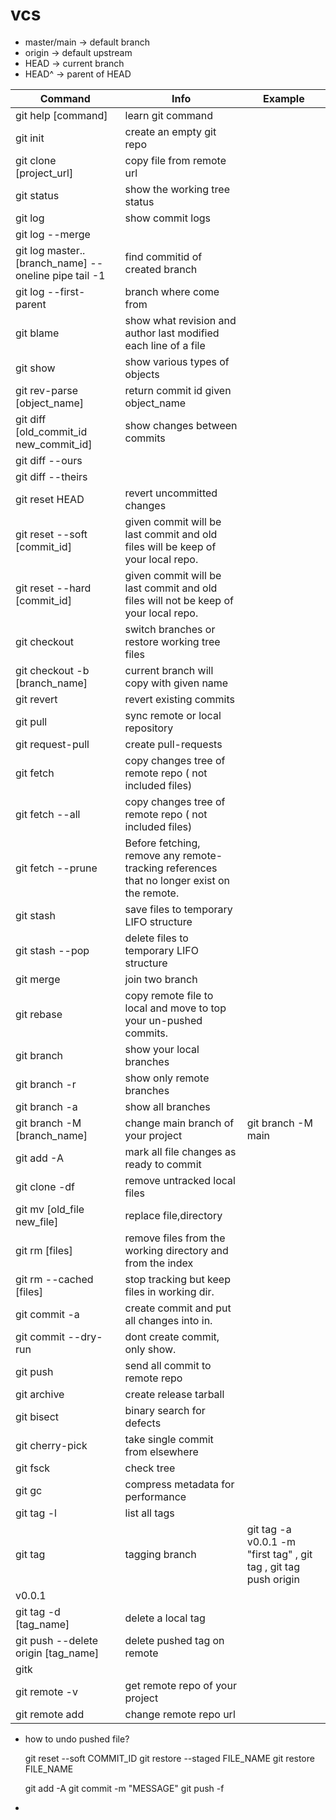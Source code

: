 # vcs

- master/main -> default branch 
- origin -> default upstream
- HEAD   -> current branch
- HEAD^  -> parent of HEAD

| Command  	    			 | Info          			  | Example
| -------------------------- | -------------------------- | -------------------------- |
| git help [command]		 | learn git command 		  |
| git init 					 | create an empty git repo   |
| git clone [project_url]	 | copy file from remote url  |
| git status				 | show the working tree status|
| git log 					 | show commit logs 		   |
| git log --merge            | 								|
| git log master..[branch_name] --oneline pipe tail -1 |  find commitid of created branch   |
| git log --first-parent     | branch where come from |
| git blame 				 | show what revision and author last modified each line of a file |
| git show 					 | show various types of objects |
| git rev-parse	[object_name]| return commit id given object_name |
| git diff [old_commit_id new_commit_id] | show changes between commits |
| git diff --ours | |
| git diff --theirs | | 
| git reset HEAD			   | revert uncommitted changes |
| git reset --soft [commit_id] | given commit will be last commit and old files will be keep of your local repo. 
| git reset --hard [commit_id] | given commit will be last commit and old files will not be keep of your local repo. 
| git checkout | switch branches or restore working tree files |
| git checkout -b [branch_name] | current branch will copy with given name |
| git revert   | revert existing commits |
| git pull | sync remote or local repository |
| git request-pull  | create pull-requests   |
| git fetch |  copy changes tree of remote repo ( not included files) |
| git fetch --all | copy changes tree of remote repo ( not included files) |
| git fetch --prune |  Before fetching, remove any remote-tracking references that no longer exist on the remote.|
| git stash       | save files to temporary LIFO structure |
| git stash --pop | delete files to temporary   LIFO structure|
| git merge       | join two branch |
| git rebase 	  | copy remote file to local and move to top your un-pushed commits. |
| git branch      | show your local branches |
| git branch -r   | show only remote branches |
| git branch -a   | show all branches |
| git branch -M [branch_name] | change main branch of your project | git branch -M main| 
| git add -A 	  | mark all file changes as ready to commit |
| git clone -df   | remove untracked local files|
| git mv [old_file new_file] | replace file,directory
| git rm  [files]	| remove files from  the working directory and from the index|
| git rm  --cached [files] | stop tracking but keep files in working dir. | 
| git commit -a    | create commit and put all changes into in. | 
| git commit --dry-run | dont create commit, only show. | 
| git push         | send all commit to remote repo | 
| git archive | create release tarball | 
| git bisect  | binary search for defects | 
| git cherry-pick | take single commit from elsewhere|
| git fsck | check tree |
| git gc |   compress metadata for performance| 
| git tag -l | list all tags |
| git tag | tagging branch | git tag -a v0.0.1 -m "first tag" , git tag , git tag push origin 
v0.0.1 |
| git tag -d [tag_name]| delete a local tag | 
| git push --delete origin [tag_name] | delete pushed tag on remote | 
| gitk|
| git remote -v | get remote repo of your project |
| git remote add | change remote repo url|

-
	how to undo pushed file?

	git reset --soft COMMIT_ID
	git restore --staged FILE_NAME
	git restore FILE_NAME

	git add -A
	git commit -m "MESSAGE"
	git push -f 
- 






